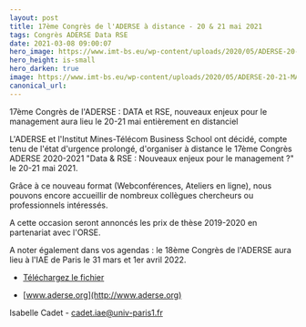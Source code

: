 ```yaml
---
layout: post
title: 17ème Congrès de l'ADERSE à distance - 20 & 21 mai 2021
tags: Congrès ADERSE Data RSE
date: 2021-03-08 09:00:07
hero_image: https://www.imt-bs.eu/wp-content/uploads/2020/05/ADERSE-20-21-MAI-1536x614.jpg
hero_height: is-small
hero_darken: true
image: https://www.imt-bs.eu/wp-content/uploads/2020/05/ADERSE-20-21-MAI-1536x614.jpg
canonical_url:
---
```


17ème Congrès de l'ADERSE : DATA et RSE, nouveaux enjeux pour le management aura lieu le 20-21 mai entièrement en distanciel 

L'ADERSE et l'Institut Mines-Télécom Business School ont décidé, compte tenu de l'état d'urgence prolongé, d'organiser à distance le 17ème Congrès ADERSE 2020-2021 "Data & RSE : Nouveaux enjeux pour le management ?" le 20-21 mai 2021.

Grâce à ce nouveau format (Webconférences, Ateliers en ligne), nous pouvons encore accueillir de nombreux collègues chercheurs ou professionnels intéressés.

A cette occasion seront annoncés les prix de thèse 2019-2020 en partenariat avec l'ORSE.

A noter également dans vos agendas : le 18ème Congrès de l'ADERSE aura lieu à l'IAE de Paris le 31 mars et 1er avril 2022.

- [Téléchargez le fichier](https://www.fnege.org/uploads/documents/17eme-congres-de-l-aderse-a-distance-20-21-mai-20216050e6cb61655-aderse-call-for-papers-mai-2021-pdf.pdf)

- [www.aderse.org](http://www.aderse.org)


Isabelle Cadet - [cadet.iae@univ-paris1.fr](mailto:cadet.iae@univ-paris1.fr)